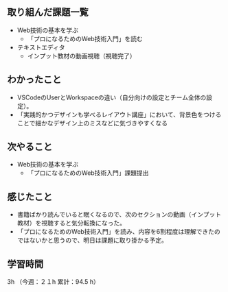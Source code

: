 ## 取り組んだ課題一覧
- Web技術の基本を学ぶ
  - 「プロになるためのWeb技術入門」を読む
- テキストエディタ
  - インプット教材の動画視聴（視聴完了）
## わかったこと
- VSCodeのUserとWorkspaceの違い（自分向けの設定とチーム全体の設定）。
- 「実践的かつデザインも学べるレイアウト講座」において、背景色をつけることで細かなデザイン上のミスなどに気づきやすくなる 
## 次やること
- Web技術の基本を学ぶ
  - 「プロになるためのWeb技術入門」課題提出
## 感じたこと
- 書籍ばかり読んでいると眠くなるので、次のセクションの動画（インプット教材）を視聴すると気分転換になった。
- 「プロになるためのWeb技術入門」を読み、内容を6割程度は理解できたのではないかと思うので、明日は課題に取り掛かる予定。
## 学習時間
3h （今週：２１h 累計：94.5 h）

